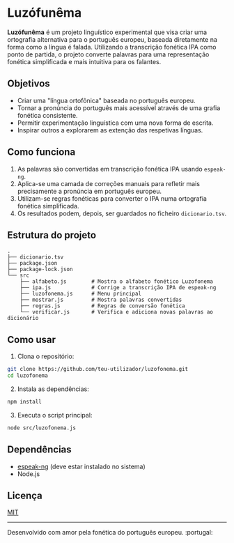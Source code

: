 # Luzófunêma

**Luzófunêma** é um projeto linguístico experimental que visa criar uma ortografia alternativa para o português europeu, baseada diretamente na forma como a língua é falada.
Utilizando a transcrição fonética IPA como ponto de partida, o projeto converte palavras para uma representação fonética simplificada e mais intuitiva para os falantes.

## Objetivos

* Criar uma "língua ortofônica" baseada no português europeu.
* Tornar a pronúncia do português mais acessível através de uma grafia fonética consistente.
* Permitir experimentação linguística com uma nova forma de escrita.
* Inspirar outros a explorarem as extenção das respetivas línguas.

## Como funciona

1. As palavras são convertidas em transcrição fonética IPA usando `espeak-ng`.
2. Aplica-se uma camada de correções manuais para refletir mais precisamente a pronúncia em português europeu.
3. Utilizam-se regras fonéticas para converter o IPA numa ortografia fonética simplificada.
4. Os resultados podem, depois, ser guardados no ficheiro `dicionario.tsv`.

## Estrutura do projeto

```
.
├── dicionario.tsv
├── package.json
├── package-lock.json
└── src
    ├── alfabeto.js        # Mostra o alfabeto fonético Luzofonema
    ├── ipa.js             # Corrige a transcrição IPA de espeak-ng
    ├── luzofonema.js      # Menu principal
    ├── mostrar.js         # Mostra palavras convertidas
    ├── regras.js          # Regras de conversão fonética
    └── verificar.js       # Verifica e adiciona novas palavras ao dicionário
```

## Como usar

1. Clona o repositório:

```bash
git clone https://github.com/teu-utilizador/luzofonema.git
cd luzofonema
```

2. Instala as dependências:

```bash
npm install
```

3. Executa o script principal:

```bash
node src/luzofonema.js
```

## Dependências

* [espeak-ng](https://github.com/espeak-ng/espeak-ng) (deve estar instalado no sistema)
* Node.js

## Licença

[MIT](LICENSE)

---

Desenvolvido com amor pela fonética do português europeu. \:portugal:
